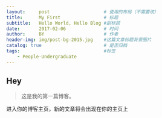 ```yaml
---
layout:     post   				    # 使用的布局（不需要改）
title:      My First  				# 标题 
subtitle:   Hello World, Hello Blog #副标题
date:       2017-02-06 				# 时间
author:     BY 						# 作者
header-img: img/post-bg-2015.jpg 	#这篇文章标题背景图片
catalog: true 						# 是否归档
tags:								#标签
    - People-Undergraduate
---
```


## Hey

>这是我的第一篇博客。

进入你的博客主页，新的文章将会出现在你的主页上
